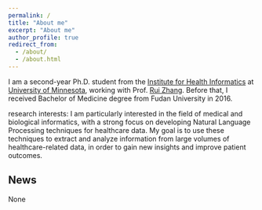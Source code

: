 ```yaml
---
permalink: /
title: "About me"
excerpt: "About me"
author_profile: true
redirect_from: 
  - /about/
  - /about.html
---
```


I am a second-year Ph.D. student from the [Institute for Health Informatics](https://healthinformatics.umn.edu/) at [University of Minnesota](https://twin-cities.umn.edu/), working with Prof. [Rui Zhang](https://med.umn.edu/bio/rui-zhang). Before that, I received Bachelor of Medicine degree from Fudan University in 2016.

research interests:
I am particularly interested in the field of medical and biological informatics, with a strong focus on developing Natural Language Processing techniques for healthcare data. My goal is to use these techniques to extract and analyze information from large volumes of healthcare-related data, in order to gain new insights and improve patient outcomes.


News
------
None



